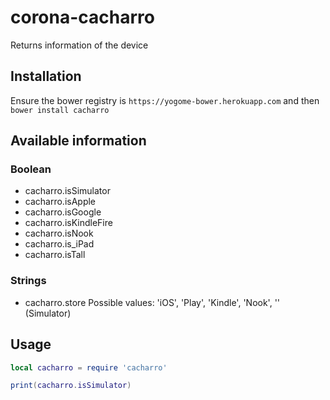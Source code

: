 # corona-cacharro

Returns information of the device

## Installation

Ensure the bower registry is `https://yogome-bower.herokuapp.com` and then `bower install cacharro`

## Available information

### Boolean

* cacharro.isSimulator
* cacharro.isApple
* cacharro.isGoogle
* cacharro.isKindleFire
* cacharro.isNook
* cacharro.is_iPad
* cacharro.isTall

### Strings

* cacharro.store 
  Possible values: 
  'iOS', 'Play', 'Kindle', 'Nook', '' (Simulator)


## Usage

```lua
local cacharro = require 'cacharro'

print(cacharro.isSimulator)
```